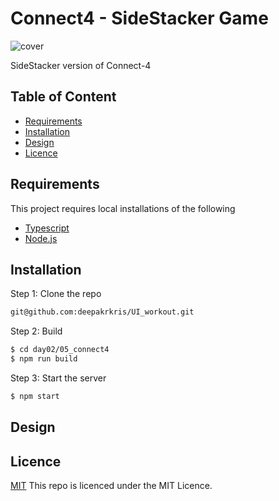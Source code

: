 # Connect4 - SideStacker Game

![cover](https://github.com/deepakrkris/UI_workout/blob/main/connect4_page.jpg?raw=true)

SideStacker version of Connect-4

## Table of Content

- [Requirements](#Requirements)
- [Installation](#installation)
- [Design](#Design)
- [Licence](#Licence)

## Requirements

This project requires local installations of the following

- [Typescript](https://www.typescriptlang.org/download)
- [Node.js](https://nodejs.org)

## Installation

Step 1: Clone the repo

```bash
git@github.com:deepakrkris/UI_workout.git
```

Step 2: Build

```bash
$ cd day02/05_connect4
$ npm run build
```

Step 3: Start the server

```bash
$ npm start
```

## Design


## Licence
[MIT](/LICENCE)
This repo is licenced under the MIT Licence.
